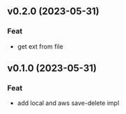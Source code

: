 ## v0.2.0 (2023-05-31)

### Feat

- get ext from file

## v0.1.0 (2023-05-31)

### Feat

- add local and aws save-delete impl
